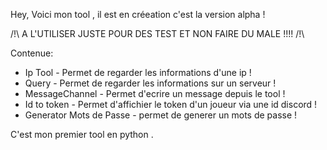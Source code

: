Hey, Voici mon tool , il est en créeation c'est la version alpha !

/!\ A L'UTILISER JUSTE POUR DES TEST ET NON FAIRE DU MALE !!!! /!\


Contenue:  
   - Ip Tool - Permet de regarder les informations d'une ip !
   - Query - Permet de regarder les informations sur un serveur !
   - MessageChannel - Permet d'ecrire un message depuis le tool !
   - Id to token - Permet d'affichier le token d'un joueur via une id discord !
   - Generator Mots de Passe - permet de generer un mots de passe !




C'est mon premier tool en python .
